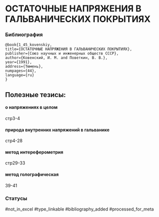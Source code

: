 # ОСТАТОЧНЫЕ НАПРЯЖЕНИЯ В ГАЛЬВАНИЧЕСКИХ ПОКРЫТИЯХ

### Библиография
```
@book{1_45_kovenskiy,
title={ОСТАТОЧНЫЕ НАПРЯЖЕНИЯ В ГАЛЬВАНИЧЕСКИХ ПОКРЫТИЯХ},
publisher={Союз научных и инженерных обществ СССР},
author={Ковенский, И. М. and Поветкин, В. В.},
year={1991},
address={Тюмень},
numpages={44},
language={ru}
}
```

## Полезные тезисы:

#### о напряжениях в целом
стр3-4

#### природа внутренних напряжений в гальванике
стр4-28

#### метод интереферометрия
стр29-33

#### метод голографическая
39-41


### Статусы
#not_in_excel
#type_linkable 
#bibliography_added 
#processed_for_meta